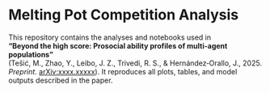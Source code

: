 # Melting Pot Competition Analysis

This repository contains the analyses and notebooks used in  
**“Beyond the high score: Prosocial ability profiles of multi-agent populations”**  
(Tešić, M., Zhao, Y., Leibo, J. Z., Trivedi, R. S., & Hernández‐Orallo, J., 2025.  
*Preprint*. [arXiv:xxxx.xxxxx](https://arxiv.org/abs/xxxx.xxxxx)). It reproduces all plots, tables, and model outputs described in the paper.